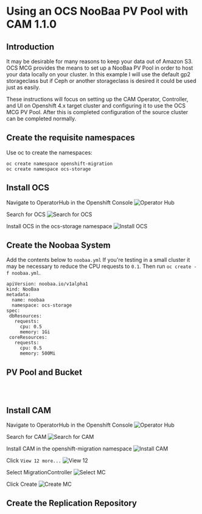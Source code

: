 Using an OCS NooBaa PV Pool with CAM 1.1.0
==========================================

Introduction
------------
It may be desirable for many reasons to keep your data out of Amazon S3. OCS MCG provides the means to set up a NooBaa PV Pool in order to host your data locally on your cluster. In this example I will use the default gp2 storageclass but if Ceph or another storageclass is desired it could be used just as easily.

These instructions will focus on setting up the CAM Operator, Controller, and UI on Openshift 4.x target cluster and configuring it to use the OCS MCG PV Pool. After this is completed configuration of the source cluster can be completed normally.

Create the requisite namespaces
----------------------------------------
Use oc to create the namespaces:
```
oc create namespace openshift-migration
oc create namespace ocs-storage
```

Install OCS
-----------
Navigate to OperatorHub in the Openshift Console
![Operator Hub](https://github.com/jmontleon/blogpost/blob/master/cam-ocs-pvpool/OHub.png)

Search for OCS
![Search for OCS](https://github.com/jmontleon/blogpost/blob/master/cam-ocs-pvpool/OCSSearch.png)

Install OCS in the ocs-storage namespace
![Install OCS](https://github.com/jmontleon/blogpost/blob/master/cam-ocs-pvpool/OCSInstall.png)

Create the Noobaa System
------------------------
Add the contents below to `noobaa.yml` If you're testing in a small cluster it may be necessary to reduce the CPU requests to `0.1`. Then run `oc create -f noobaa.yml`.

```
apiVersion: noobaa.io/v1alpha1
kind: NooBaa
metadata:
  name: noobaa
  namespace: ocs-storage
spec:
 dbResources:
   requests:
     cpu: 0.5
     memory: 1Gi
 coreResources:
   requests:
     cpu: 0.5
     memory: 500Mi
```



PV Pool and Bucket
------------------
```

```

```

```

```

```

Install CAM
-----------
Navigate to OperatorHub in the Openshift Console
![Operator Hub](https://github.com/jmontleon/blogpost/blob/master/cam-ocs-pvpool/OHub.png)

Search for CAM
![Search for CAM](https://github.com/jmontleon/blogpost/blob/master/cam-ocs-pvpool/CAMSearch.png)

Install CAM in the openshift-migration namespace
![Install CAM](https://github.com/jmontleon/blogpost/blob/master/cam-ocs-pvpool/CAMInstall.png)

Click `View 12 more...`
![View 12](https://github.com/jmontleon/blogpost/blob/master/cam-ocs-pvpool/View12.png)

Select MigrationController
![Select MC](https://github.com/jmontleon/blogpost/blob/master/cam-ocs-pvpool/SelectMC.png)

Click Create
![Create MC](https://github.com/jmontleon/blogpost/blob/master/cam-ocs-pvpool/CreateMC.png)

Create the Replication Repository
---------------------------------

